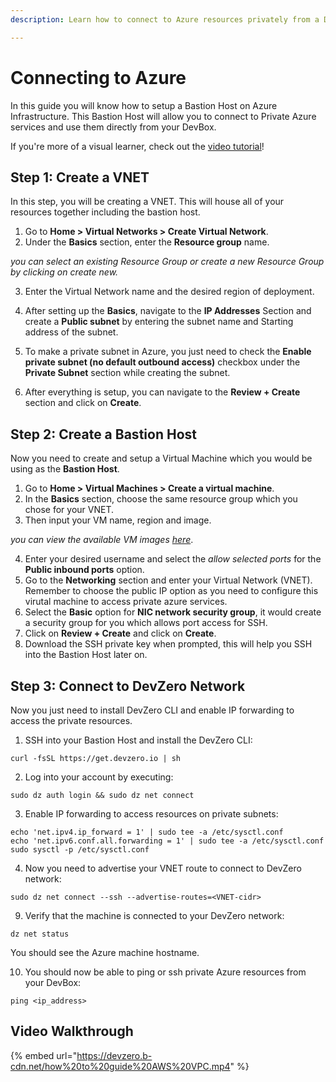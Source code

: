 ```yaml
---
description: Learn how to connect to Azure resources privately from a DevBox.

---
```


# Connecting to Azure

In this guide you will know how to setup a Bastion Host on Azure Infrastructure. This Bastion Host will allow you to connect to Private Azure services and use them directly from your DevBox.

If you're more of a visual learner, check out the [video tutorial](#video-walkthrough)!

## Step 1: Create a VNET

In this step, you will be creating a VNET. This will house all of your resources together including the bastion host.

1. Go to **Home > Virtual Networks > Create Virtual Network**.
2. Under the **Basics** section, enter the **Resource group** name.

*you can select an existing Resource Group or create a new Resource Group by clicking on create new.*

3. Enter the Virtual Network name and the desired region of deployment.
4. After setting up the **Basics**, navigate to the **IP Addresses** Section and create a **Public subnet** by entering the subnet name and Starting address of the subnet.

5. To make a private subnet in Azure, you just need to check the **Enable private subnet (no default outbound access)** checkbox under the **Private Subnet** section while creating the subnet.

6. After everything is setup, you can navigate to the **Review + Create** section and click on **Create**.

## Step 2: Create a Bastion Host

Now you need to create and setup a Virtual Machine which you would be using as the **Bastion Host**.

1. Go to **Home > Virtual Machines > Create a virtual machine**.
2. In the **Basics** section, choose the same resource group which you chose for your VNET.
3. Then input your VM name, region and image.

*you can view the available VM images [here](https://azuremarketplace.microsoft.com/en-us/marketplace/apps?filters=virtual-machine-images)*.

4. Enter your desired username and select the *allow selected ports* for the **Public inbound ports** option.
5. Go to the **Networking** section and enter your Virtual Network (VNET). Remember to choose the public IP option as you need to configure this virutal machine to access private azure services.
6. Select the **Basic** option for **NIC network security group**, it would create a security group for you which allows port access for SSH.
7. Click on **Review + Create** and click on **Create**.
8. Download the SSH private key when prompted, this will help you SSH into the Bastion Host later on.

## Step 3: Connect to DevZero Network

Now you just need to install DevZero CLI and enable IP forwarding to access the private resources.

1. SSH into your Bastion Host and install the DevZero CLI:

```
curl -fsSL https://get.devzero.io | sh
```

2. Log into your account by executing:

```
sudo dz auth login && sudo dz net connect
```

3. Enable IP forwarding to access resources on private subnets:

```
echo 'net.ipv4.ip_forward = 1' | sudo tee -a /etc/sysctl.conf
echo 'net.ipv6.conf.all.forwarding = 1' | sudo tee -a /etc/sysctl.conf
sudo sysctl -p /etc/sysctl.conf
```

4. Now you need to advertise your VNET route to connect to DevZero network:

```
sudo dz net connect --ssh --advertise-routes=<VNET-cidr>
```

9. Verify that the machine is connected to your DevZero network:

```
dz net status
```

You should see the Azure machine hostname.

10. You should now be able to ping or ssh private Azure resources from your DevBox:

```
ping <ip_address>
```

## Video Walkthrough

{% embed url="https://devzero.b-cdn.net/how%20to%20guide%20AWS%20VPC.mp4" %}
